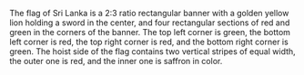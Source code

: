 The flag of Sri Lanka is a 2:3 ratio rectangular banner with a golden yellow lion holding a sword in the center, and four rectangular sections of red and green in the corners of the banner. The top left corner is green, the bottom left corner is red, the top right corner is red, and the bottom right corner is green. The hoist side of the flag contains two vertical stripes of equal width, the outer one is red, and the inner one is saffron in color.